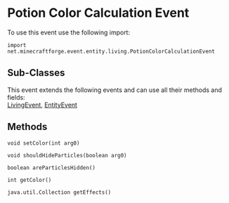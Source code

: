 # Potion Color Calculation Event

To use this event use the following import:
```groovy:no-line-numbers
import net.minecraftforge.event.entity.living.PotionColorCalculationEvent
```

## Sub-Classes
This event extends the following events and can use all their methods and fields: <br>
[LivingEvent](living_event/living_event.md), [EntityEvent](entity_event/entity_event.md)

## Methods
```groovy:no-line-numbers
void setColor(int arg0)
```

```groovy:no-line-numbers
void shouldHideParticles(boolean arg0)
```

```groovy:no-line-numbers
boolean areParticlesHidden()
```

```groovy:no-line-numbers
int getColor()
```

```groovy:no-line-numbers
java.util.Collection getEffects()
```
